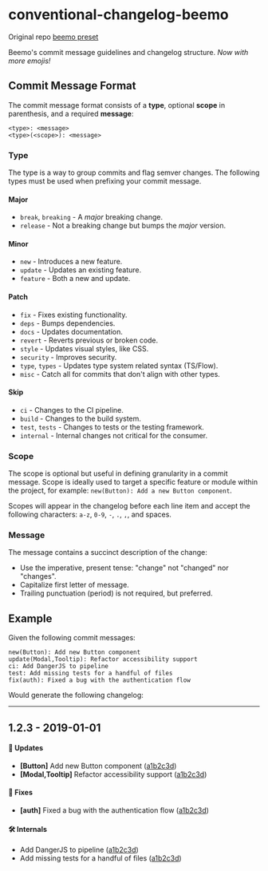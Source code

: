 # conventional-changelog-beemo

Original repo [beemo preset](https://github.com/beemojs/beemo)

<!-- [![npm version](https://badge.fury.io/js/conventional-changelog-beemo.svg)](https://www.npmjs.com/package/conventional-changelog-beemo)
[![npm deps](https://david-dm.org/beemojs/conventional-changelog-beemo.svg)](https://www.npmjs.com/package/conventional-changelog-beemo) -->

Beemo's commit message guidelines and changelog structure. _Now with more emojis!_

## Commit Message Format

The commit message format consists of a **type**, optional **scope** in parenthesis, and a required
**message**:

```
<type>: <message>
<type>(<scope>): <message>
```

### Type

The type is a way to group commits and flag semver changes. The following types must be used when
prefixing your commit message.

#### Major

- `break`, `breaking` - A _major_ breaking change.
- `release` - Not a breaking change but bumps the _major_ version.

#### Minor

- `new` - Introduces a new feature.
- `update` - Updates an existing feature.
- `feature` - Both a new and update.

#### Patch

- `fix` - Fixes existing functionality.
- `deps` - Bumps dependencies.
- `docs` - Updates documentation.
- `revert` - Reverts previous or broken code.
- `style` - Updates visual styles, like CSS.
- `security` - Improves security.
- `type`, `types` - Updates type system related syntax (TS/Flow).
- `misc` - Catch all for commits that don't align with other types.

#### Skip

- `ci` - Changes to the CI pipeline.
- `build` - Changes to the build system.
- `test`, `tests` - Changes to tests or the testing framework.
- `internal` - Internal changes not critical for the consumer.

### Scope

The scope is optional but useful in defining granularity in a commit message. Scope is ideally used
to target a specific feature or module within the project, for example:
`new(Button): Add a new Button component`.

Scopes will appear in the changelog before each line item and accept the following characters:
`a-z`, `0-9`, `-`, `.`, `,`, and spaces.

### Message

The message contains a succinct description of the change:

- Use the imperative, present tense: "change" not "changed" nor "changes".
- Capitalize first letter of message.
- Trailing punctuation (period) is not required, but preferred.

## Example

Given the following commit messages:

```
new(Button): Add new Button component
update(Modal,Tooltip): Refactor accessibility support
ci: Add DangerJS to pipeline
test: Add missing tests for a handful of files
fix(auth): Fixed a bug with the authentication flow
```

Would generate the following changelog:

---

## 1.2.3 - 2019-01-01

#### 🚀 Updates

- **[Button]** Add new Button component ([a1b2c3d][fake-commit])
- **[Modal,Tooltip]** Refactor accessibility support ([a1b2c3d][fake-commit])

#### 🐞 Fixes

- **[auth]** Fixed a bug with the authentication flow ([a1b2c3d][fake-commit])

#### 🛠 Internals

- Add DangerJS to pipeline ([a1b2c3d][fake-commit])
- Add missing tests for a handful of files ([a1b2c3d][fake-commit])

[fake-commit]: #example
